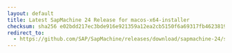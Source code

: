 ```yaml
---
layout: default
title: Latest SapMachine 24 Release for macos-x64-installer
checksum: sha256 e02bdd217ec3bde916e921359a12ea2cb5150f6a69317fb4623819cb51161b2c
redirect_to:
  - https://github.com/SAP/SapMachine/releases/download/sapmachine-24/sapmachine-jdk-24_macos-x64_bin.dmg
---
```

